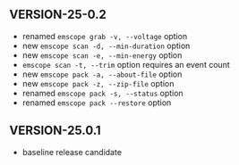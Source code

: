 ## VERSION-25-0.2

* renamed `emscope grab -v, --voltage` option
* new `emscope scan -d, --min-duration` option 
* new `emscope scan -e, --min-energy` option 
* `emscope scan -t, --trim` option requires an event count
* new `emscope pack -a, --about-file` option
* new `emscope pack -z, --zip-file` option
* renamed `emscope pack -s, --status` option
* renamed `emscope pack --restore` option

## VERSION-25.0.1

* baseline release candidate
